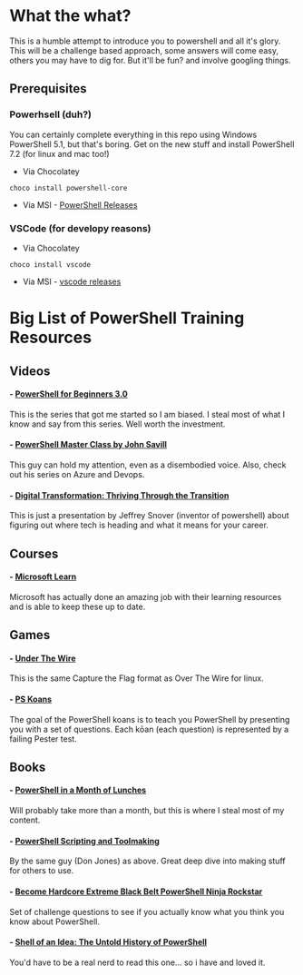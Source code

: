 # What the what?
This is a humble attempt to introduce you to powershell and all it's glory. This will be a challenge based approach, some answers will come easy, others you may have to dig for. But it'll be fun? and involve googling things.

## Prerequisites
### Powerhsell (duh?)
You can certainly complete everything in this repo using Windows PowerShell 5.1, but that's boring. Get on the new stuff and install PowerShell 7.2 (for linux and mac too!)

- Via Chocolatey 
```
choco install powershell-core
```
- Via MSI - [PowerShell Releases](https://github.com/PowerShell/PowerShell#get-powershell)

### VSCode (for developy reasons)
- Via Chocolatey 
```
choco install vscode
```
- Via MSI - [vscode releases](https://code.visualstudio.com/download)

# Big List of PowerShell Training Resources

## Videos

#### - [PowerShell for Beginners 3.0](https://www.youtube.com/watch?v=nMn8-BbRsN8&list=PLyJiOytEPs4etH7Ujq7PU7jlOlHL-9RmV)
This is the series that got me started so I am biased. I steal most of what I know and say from this series. Well worth the investment.
#### - [PowerShell Master Class by John Savill](https://www.youtube.com/watch?v=sQm4zRvvX58&list=PLlVtbbG169nFq_hR7FcMYg32xsSAObuq8)
This guy can hold my attention, even as a disembodied voice. Also, check out his series on Azure and Devops.

#### - [Digital Transformation: Thriving Through the Transition](https://www.youtube.com/watch?v=qHxkcndCQoI)
This is just a presentation by Jeffrey Snover (inventor of powershell) about figuring out where tech is heading and what it means for your career.
## Courses
#### - [Microsoft Learn](https://docs.microsoft.com/en-us/learn/paths/powershell/)
Microsoft has actually done an amazing job with their learning resources and is able to keep these up to date.
## Games
#### - [Under The Wire](https://underthewire.tech/wargames)
This is the same Capture the Flag format as Over The Wire for linux.

#### - [PS Koans](https://github.com/vexx32/PSKoans)
The goal of the PowerShell koans is to teach you PowerShell by presenting you with a set of questions. Each kōan (each question) is represented by a failing Pester test.

## Books
#### - [PowerShell in a Month of Lunches](https://www.manning.com/books/learn-windows-powershell-in-a-month-of-lunches-third-edition?a_aid=jdhit&a_bid=2326a8ab)
Will probably take more than a month, but this is where I steal most of my content.

#### - [PowerShell Scripting and Toolmaking](https://bit.ly/PSToolmaking)
By the same guy (Don Jones) as above. Great deep dive into making stuff for others to use.

#### - [Become Hardcore Extreme Black Belt PowerShell Ninja Rockstar](https://leanpub.com/become-powershell)
Set of challenge questions to see if you actually know what you think you know about PowerShell.
#### - [Shell of an Idea: The Untold History of PowerShell](https://leanpub.com/shell-of-an-idea)
You'd have to be a real nerd to read this one... so i have and loved it.

